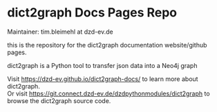 # dict2graph Docs Pages Repo

Maintainer: tim.bleimehl at dzd-ev.de

this is the repository for the dict2graph documentation website/github pages.

dict2graph is a Python tool to transfer json data into a Neo4j graph

Visit https://dzd-ev.github.io/dict2graph-docs/ to learn more about dict2graph.  
Or visit https://git.connect.dzd-ev.de/dzdpythonmodules/dict2graph to browse the dict2graph source code.